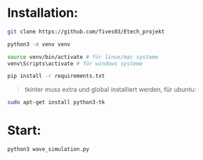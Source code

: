 # Installation:
```bash
git clone https://github.com/fives03/Etech_projekt
```

```bash
python3 -m venv venv
```

```bash
source venv/bin/activate # für linux/mac systeme
venv\Scripts\activate # für windows systeme
```

```bash
pip install -r requirements.txt
```

> tkinter muss extra und global installiert werden, für ubuntu:
```bash
sudo apt-get install python3-tk
```

# Start:
```bash
python3 wave_simulation.py
```



